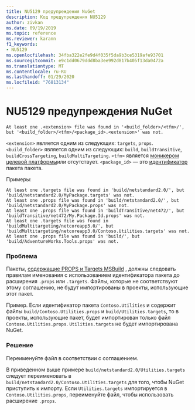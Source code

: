 ```yaml
---
title: NU5129 предупреждения NuGet
description: Код предупреждения NU5129
author: zivkan
ms.date: 09/19/2019
ms.topic: reference
ms.reviewer: karann
f1_keywords:
- NU5129
ms.openlocfilehash: 34fba322e2fe9d4f035f5da9b3ce5319afe93701
ms.sourcegitcommit: e9c1dd0679ddd8ba3ee992d817b405f13da0472a
ms.translationtype: MT
ms.contentlocale: ru-RU
ms.lasthandoff: 01/29/2020
ms.locfileid: "76813134"
---
```

# <a name="nuget-warning-nu5129"></a>NU5129 предупреждения NuGet

```
At least one .<extension> file was found in '<build_folder>/<tfm>/', but '<build_folder>/<tfm>/<package_id>.<extension>' was not.
```

`<extension>` является одним из следующих: `targets`, `props`.
`<build_folder>` является одним из следующих: `build`, `buildTransitive`, `buildCrossTargeting`, `buildMultiTargeting`.
`<tfm>` является [моникером целевой платформы](../target-frameworks.md)или отсутствует.
`<package_id>` — это [идентификатор](../nuspec.md#id) пакета пакета.

Примеры:

```
At least one .targets file was found in 'build/netstandard2.0/', but 'build/netstandard2.0/MyPackage.targets' was not.
At least one .props file was found in 'build/netstandard2.0/', but 'build/netstandard2.0/MyPackage.props' was not.
At least one .props file was found in 'buildTransitive/net472/', but 'buildTransitive/net472/My.Package.Id.props' was not.
At least one .targets file was found in 'buildMultitargeting/netcoreapp3.0/', but 'buildMultitargeting/netcoreapp3.0/Contoso.Utilities.targets' was not.
At least one .props file was found in 'build/', but 'build/AdventureWorks.Tools.props' was not.
```

### <a name="issue"></a>Проблема

Пакеты, [содержащие PROPS и Targets MSBuild](../../create-packages/creating-a-package.md#include-msbuild-props-and-targets-in-a-package) , должны следовать правилам именования с использованием идентификатора пакета до расширения `.props` или `.targets`. Файлы, которые не соответствуют этому соглашению, не будут импортированы в проекты, использующие этот пакет.

Пример. Если идентификатор пакета `Contoso.Utilities` и содержит файлы `build/Contoso.Utilities.props` и `build/Utilities.targets`, то в проекты, использующие пакет, будет импортирован только файл `Contoso.Utilities.props`. `Utilities.targets` не будет импортирована NuGet.

### <a name="solution"></a>Решение

Переименуйте файл в соответствии с соглашением.

В приведенном выше примере `build/netstandard2.0/Utilities.targets` следует переименовать в `build/netstandard2.0/Contoso.Utilities.targets` для того, чтобы NuGet приступить к импорту. Если `Utilities.targets` импортируется в `Contoso.Utilities.props`, переименуйте файл, чтобы использовать расширение `.props`.
